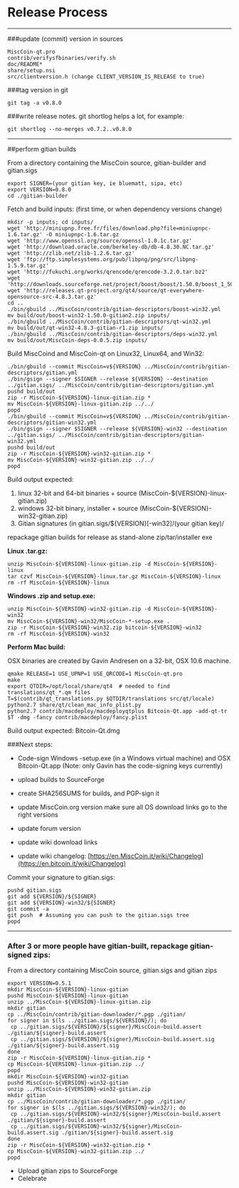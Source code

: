 Release Process
====================

* * *

###update (commit) version in sources


	MiscCoin-qt.pro
	contrib/verifysfbinaries/verify.sh
	doc/README*
	share/setup.nsi
	src/clientversion.h (change CLIENT_VERSION_IS_RELEASE to true)

###tag version in git

	git tag -a v0.8.0

###write release notes. git shortlog helps a lot, for example:

	git shortlog --no-merges v0.7.2..v0.8.0

* * *

##perform gitian builds

 From a directory containing the MiscCoin source, gitian-builder and gitian.sigs
  
	export SIGNER=(your gitian key, ie bluematt, sipa, etc)
	export VERSION=0.8.0
	cd ./gitian-builder

 Fetch and build inputs: (first time, or when dependency versions change)

	mkdir -p inputs; cd inputs/
	wget 'http://miniupnp.free.fr/files/download.php?file=miniupnpc-1.6.tar.gz' -O miniupnpc-1.6.tar.gz
	wget 'http://www.openssl.org/source/openssl-1.0.1c.tar.gz'
	wget 'http://download.oracle.com/berkeley-db/db-4.8.30.NC.tar.gz'
	wget 'http://zlib.net/zlib-1.2.6.tar.gz'
	wget 'ftp://ftp.simplesystems.org/pub/libpng/png/src/libpng-1.5.9.tar.gz'
	wget 'http://fukuchi.org/works/qrencode/qrencode-3.2.0.tar.bz2'
	wget 'http://downloads.sourceforge.net/project/boost/boost/1.50.0/boost_1_50_0.tar.bz2'
	wget 'http://releases.qt-project.org/qt4/source/qt-everywhere-opensource-src-4.8.3.tar.gz'
	cd ..
	./bin/gbuild ../MiscCoin/contrib/gitian-descriptors/boost-win32.yml
	mv build/out/boost-win32-1.50.0-gitian2.zip inputs/
	./bin/gbuild ../MiscCoin/contrib/gitian-descriptors/qt-win32.yml
	mv build/out/qt-win32-4.8.3-gitian-r1.zip inputs/
	./bin/gbuild ../MiscCoin/contrib/gitian-descriptors/deps-win32.yml
	mv build/out/MiscCoin-deps-0.0.5.zip inputs/

 Build MiscCoind and MiscCoin-qt on Linux32, Linux64, and Win32:
  
	./bin/gbuild --commit MiscCoin=v${VERSION} ../MiscCoin/contrib/gitian-descriptors/gitian.yml
	./bin/gsign --signer $SIGNER --release ${VERSION} --destination ../gitian.sigs/ ../MiscCoin/contrib/gitian-descriptors/gitian.yml
	pushd build/out
	zip -r MiscCoin-${VERSION}-linux-gitian.zip *
	mv MiscCoin-${VERSION}-linux-gitian.zip ../../
	popd
	./bin/gbuild --commit MiscCoin=v${VERSION} ../MiscCoin/contrib/gitian-descriptors/gitian-win32.yml
	./bin/gsign --signer $SIGNER --release ${VERSION}-win32 --destination ../gitian.sigs/ ../MiscCoin/contrib/gitian-descriptors/gitian-win32.yml
	pushd build/out
	zip -r MiscCoin-${VERSION}-win32-gitian.zip *
	mv MiscCoin-${VERSION}-win32-gitian.zip ../../
	popd

  Build output expected:

  1. linux 32-bit and 64-bit binaries + source (MiscCoin-${VERSION}-linux-gitian.zip)
  2. windows 32-bit binary, installer + source (MiscCoin-${VERSION}-win32-gitian.zip)
  3. Gitian signatures (in gitian.sigs/${VERSION}[-win32]/(your gitian key)/

repackage gitian builds for release as stand-alone zip/tar/installer exe

**Linux .tar.gz:**

	unzip MiscCoin-${VERSION}-linux-gitian.zip -d MiscCoin-${VERSION}-linux
	tar czvf MiscCoin-${VERSION}-linux.tar.gz MiscCoin-${VERSION}-linux
	rm -rf MiscCoin-${VERSION}-linux

**Windows .zip and setup.exe:**

	unzip MiscCoin-${VERSION}-win32-gitian.zip -d MiscCoin-${VERSION}-win32
	mv MiscCoin-${VERSION}-win32/MiscCoin-*-setup.exe .
	zip -r MiscCoin-${VERSION}-win32.zip bitcoin-${VERSION}-win32
	rm -rf MiscCoin-${VERSION}-win32

**Perform Mac build:**

  OSX binaries are created by Gavin Andresen on a 32-bit, OSX 10.6 machine.

	qmake RELEASE=1 USE_UPNP=1 USE_QRCODE=1 MiscCoin-qt.pro
	make
	export QTDIR=/opt/local/share/qt4  # needed to find translations/qt_*.qm files
	T=$(contrib/qt_translations.py $QTDIR/translations src/qt/locale)
	python2.7 share/qt/clean_mac_info_plist.py
	python2.7 contrib/macdeploy/macdeployqtplus Bitcoin-Qt.app -add-qt-tr $T -dmg -fancy contrib/macdeploy/fancy.plist

 Build output expected: Bitcoin-Qt.dmg

###Next steps:

* Code-sign Windows -setup.exe (in a Windows virtual machine) and
  OSX Bitcoin-Qt.app (Note: only Gavin has the code-signing keys currently)

* upload builds to SourceForge

* create SHA256SUMS for builds, and PGP-sign it

* update MiscCoin.org version
  make sure all OS download links go to the right versions

* update forum version

* update wiki download links

* update wiki changelog: [https://en.MiscCoin.it/wiki/Changelog](https://en.bitcoin.it/wiki/Changelog)

Commit your signature to gitian.sigs:

	pushd gitian.sigs
	git add ${VERSION}/${SIGNER}
	git add ${VERSION}-win32/${SIGNER}
	git commit -a
	git push  # Assuming you can push to the gitian.sigs tree
	popd

-------------------------------------------------------------------------

### After 3 or more people have gitian-built, repackage gitian-signed zips:

From a directory containing MiscCoin source, gitian.sigs and gitian zips

	export VERSION=0.5.1
	mkdir MiscCoin-${VERSION}-linux-gitian
	pushd MiscCoin-${VERSION}-linux-gitian
	unzip ../MiscCoin-${VERSION}-linux-gitian.zip
	mkdir gitian
	cp ../MiscCoin/contrib/gitian-downloader/*.pgp ./gitian/
	for signer in $(ls ../gitian.sigs/${VERSION}/); do
	 cp ../gitian.sigs/${VERSION}/${signer}/MiscCoin-build.assert ./gitian/${signer}-build.assert
	 cp ../gitian.sigs/${VERSION}/${signer}/MiscCoin-build.assert.sig ./gitian/${signer}-build.assert.sig
	done
	zip -r MiscCoin-${VERSION}-linux-gitian.zip *
	cp MiscCoin-${VERSION}-linux-gitian.zip ../
	popd
	mkdir MiscCoin-${VERSION}-win32-gitian
	pushd MiscCoin-${VERSION}-win32-gitian
	unzip ../MiscCoin-${VERSION}-win32-gitian.zip
	mkdir gitian
	cp ../MiscCoin/contrib/gitian-downloader/*.pgp ./gitian/
	for signer in $(ls ../gitian.sigs/${VERSION}-win32/); do
	 cp ../gitian.sigs/${VERSION}-win32/${signer}/MiscCoin-build.assert ./gitian/${signer}-build.assert
	 cp ../gitian.sigs/${VERSION}-win32/${signer}/MiscCoin-build.assert.sig ./gitian/${signer}-build.assert.sig
	done
	zip -r MiscCoin-${VERSION}-win32-gitian.zip *
	cp MiscCoin-${VERSION}-win32-gitian.zip ../
	popd

- Upload gitian zips to SourceForge
- Celebrate 
